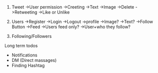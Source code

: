 1. Tweet
    ->User permission
    ->Creeting
        ->Text
        ->Image
    ->Delete
    ->Retweeting
    ->Like or Unlike

2. Users
    ->Register
    ->Login
    ->Logout
    ->profile
        ->Image?
        ->Text?
        ->Follow Button
    ->Feed
        ->Users feed only?
        ->User+who they follow?
3. Following/Followers


Long term todos
- Notifications
- DM (Direct massages)
- Finding Hashtag

